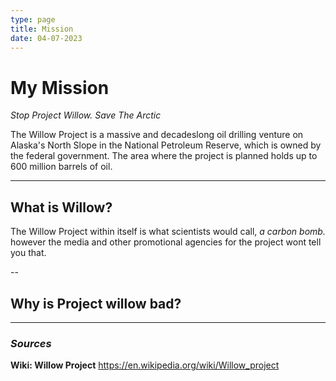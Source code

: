 ```yaml
---
type: page
title: Mission
date: 04-07-2023
---
```


# My Mission

*Stop Project Willow. Save The Arctic*

The Willow Project is a massive and decadeslong oil drilling venture
on Alaska's North Slope in the National Petroleum Reserve, which is owned
by the federal government. The area where the project is planned holds
up to 600 million barrels of oil.

---

## What is Willow?

The Willow Project within itself is what scientists would call, *a carbon bomb.* however the media and other promotional agencies for the project
wont tell you that.

--

## Why is Project willow bad?



---

### *Sources*

**Wiki: Willow Project**
https://en.wikipedia.org/wiki/Willow_project
